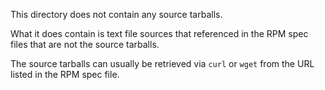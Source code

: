 This directory does not contain any source tarballs.

What it does contain is text file sources that referenced in the RPM spec
files that are not the source tarballs.

The source tarballs can usually be retrieved via `curl` or `wget` from the
URL listed in the RPM spec file.
